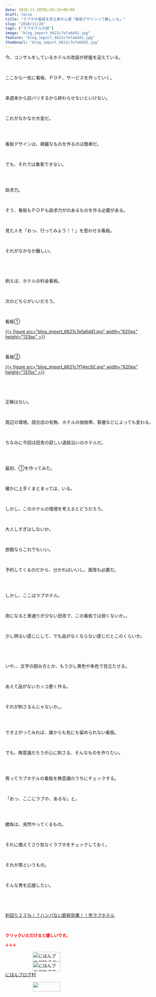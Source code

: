 ```yaml
---
date: 2018-11-28T01:03:15+09:00
draft: false
title: "ラブホの看板を見る男の心理「看板デザインって難しいな」"
slug: "2018/11/28"
tags: ["ラブホテルの話"]
image: "blog_import_6621c7efa6d41.jpg"
feature: "blog_import_6621c7efa6d41.jpg"
thumbnail: "blog_import_6621c7efa6d41.jpg"
---
```

<p>今、コンサルをしているホテルの改装が終盤を迎えている。</p><p> </p><p>ここから一気に看板、ＰＯＰ、サービスを作っていく。</p><p> </p><p>来週末から訪バリするから終わらせないといけない。</p><p> </p><p>これがなかなか大変だ。</p><p> </p><p><br/>看板デザインは、綺麗なものを作るのは簡単だ。</p><p> </p><p>でも、それでは集客できない。</p><p> </p><p><br/>訴求力。</p><p> </p><p>そう、看板もＰＯＰも訴求力がのあるものを作る必要がある。</p><p> </p><p>見た人を「おっ、行ってみよう！！」を思わせる看板。</p><p> </p><p>それがなかなか難しい。</p><p> </p><p> </p><p>例えば、ホテルの料金看板。</p><p> </p><p>次のどちらがいいだろう。</p><p> </p><p>看板①</p><p><a href="blog_import_6621c7efa6d41.jpg">{{< figure src="blog_import_6621c7efa6d41.jpg" width="620px" height="133px" >}}</a></p><p> </p><p>看板②</p><p><a href="blog_import_6621c7f14ec92.jpg">{{< figure src="blog_import_6621c7f14ec92.jpg" width="620px" height="137px" >}}</a></p><p> </p><p> </p><p>正解はない。</p><p> </p><p>周辺の環境、競合店の有無、ホテルの価格帯、客層などによっても変わる。</p><p> </p><p>ちなみに今回は田舎の寂しい道路沿いのホテルだ。</p><p> </p><p><br/>最初、①を作ってみた。</p><p> </p><p>確かに上手くまとまっては、いる。</p><p> </p><p>しかし、このホテルの環境を考えるとどうだろう。</p><p> </p><p>大人しすぎはしないか。</p><p> </p><p>旅館ならこれでもいい。</p><p> </p><p>予約してくるのだから、分かればいいし、風情も必要だ。</p><p> </p><p><br/>しかし、ここはラブホテル。</p><p> </p><p>夜になると車通りが少ない田舎で、この看板では弱くないか。。</p><p> </p><p>少し明るい感じにして、でも品がなくならない感じだとこのくらいか。</p><p> </p><p> </p><p>いや、、文字の囲み方とか、もう少し黄色や朱色で目立たせる。</p><p> </p><p>あえて品がないカッコ悪く作る。</p><p> </p><p>それが刺さるんじゃないか。。</p><p> </p><p><br/>でき上がってみれば、誰からも気にも留められない看板。</p><p> </p><p>でも、無意識だろうが心に刺さる、そんなものを作りたい。</p><p> </p><p><br/>男ってラブホテルの看板を無意識のうちにチェックする。</p><p> </p><p>「おっ、ここにラブホ、あるな」と。</p><p> </p><p><br/>勝負は、突然やってくるもの。</p><p> </p><p>それに備えてさり気なくラブホをチェックしておく。</p><p> </p><p>それが男というもの。</p><p> </p><p>そんな男を応援したい。</p><p> </p><p> </p><p><a href="entry-12416230297.html#_=_" target="_blank">利回り２３％！？ハンパない節税効果！！売ラブホテル</a></p><p> </p><p><font color="#ff0000" size="2"><strong>クリックいただけると嬉しいです。</strong></font></p><p><font color="#ff0000" size="2"><strong>↓↓↓</strong></font></p><p><a href="ranking.html?p_cid=01260127" id="&amp;blogmura_banner" target="_blank"><img alt="にほんブログ村 その他生活ブログ 不動産投資へ" border="0" height="31" src="data:image/svg+xml;charset=utf-8,%3Csvg%20xmlns%3D%22http%3A%2F%2Fwww.w3.org%2F2000%2Fsvg%22%20title%3D%22Placeholder%20for%20Images%22%20role%3D%22presentation%22%20viewBox%3D%220%200%2088%2031%22%20%2F%3E" width="88" data-src="https://img-proxy.blog-video.jp/images?url=http%3A%2F%2Flife.blogmura.com%2Fhudousantoushi%2Fimg%2Fhudousantoushi88_31.gif" style="aspect-ratio: auto 88 / 31;"/><noscript><img alt="にほんブログ村 その他生活ブログ 不動産投資へ" border="0" height="31" src="https://img-proxy.blog-video.jp/images?url=http%3A%2F%2Flife.blogmura.com%2Fhudousantoushi%2Fimg%2Fhudousantoushi88_31.gif" width="88"></noscript></a><br/><a href="ranking.html?p_cid=01260127" target="_blank"><img alt="にほんブログ村 海外生活ブログ バリ島情報へ" border="0" height="31" src="data:image/svg+xml;charset=utf-8,%3Csvg%20xmlns%3D%22http%3A%2F%2Fwww.w3.org%2F2000%2Fsvg%22%20title%3D%22Placeholder%20for%20Images%22%20role%3D%22presentation%22%20viewBox%3D%220%200%2088%2031%22%20%2F%3E" width="88" data-src="https://img-proxy.blog-video.jp/images?url=http%3A%2F%2Foverseas.blogmura.com%2Fbali%2Fimg%2Fbali88_31.gif" style="aspect-ratio: auto 88 / 31;"/><noscript><img alt="にほんブログ村 海外生活ブログ バリ島情報へ" border="0" height="31" src="https://img-proxy.blog-video.jp/images?url=http%3A%2F%2Foverseas.blogmura.com%2Fbali%2Fimg%2Fbali88_31.gif" width="88"></noscript></a><br/><a href="ranking.html?p_cid=01260127" target="_blank">にほんブログ村</a></p><p><a href="link.php?1804582" title="人気ブログランキングへ"><img border="0" height="31" src="data:image/svg+xml;charset=utf-8,%3Csvg%20xmlns%3D%22http%3A%2F%2Fwww.w3.org%2F2000%2Fsvg%22%20title%3D%22Placeholder%20for%20Images%22%20role%3D%22presentation%22%20viewBox%3D%220%200%2088%2031%22%20%2F%3E" width="88" data-src="https://blog.with2.net/img/banner/banner_22.gif" style="aspect-ratio: auto 88 / 31;"/><noscript><img border="0" height="31" src="https://blog.with2.net/img/banner/banner_22.gif" width="88"></noscript></a></p><p> </p>

